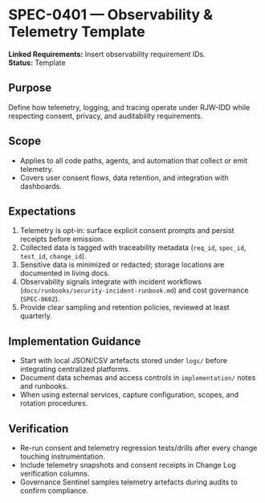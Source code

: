 # SPEC-0401 — Observability & Telemetry Template

**Linked Requirements:** Insert observability requirement IDs.  
**Status:** Template

## Purpose
Define how telemetry, logging, and tracing operate under RJW-IDD while respecting consent, privacy, and auditability requirements.

## Scope
- Applies to all code paths, agents, and automation that collect or emit telemetry.
- Covers user consent flows, data retention, and integration with dashboards.

## Expectations
1. Telemetry is opt-in: surface explicit consent prompts and persist receipts before emission.
2. Collected data is tagged with traceability metadata (`req_id`, `spec_id`, `test_id`, `change_id`).
3. Sensitive data is minimized or redacted; storage locations are documented in living docs.
4. Observability signals integrate with incident workflows (`docs/runbooks/security-incident-runbook.md`) and cost governance (`SPEC-0602`).
5. Provide clear sampling and retention policies, reviewed at least quarterly.

## Implementation Guidance
- Start with local JSON/CSV artefacts stored under `logs/` before integrating centralized platforms.
- Document data schemas and access controls in `implementation/` notes and runbooks.
- When using external services, capture configuration, scopes, and rotation procedures.

## Verification
- Re-run consent and telemetry regression tests/drills after every change touching instrumentation.
- Include telemetry snapshots and consent receipts in Change Log verification columns.
- Governance Sentinel samples telemetry artefacts during audits to confirm compliance.
